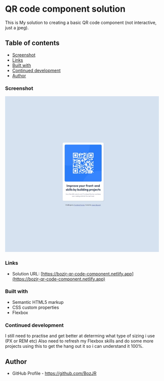 # QR code component solution

This is My solution to creating a basic QR code component (not interactive, just a jpeg). 


## Table of contents

  - [Screenshot](#screenshot)
  - [Links](#links)
  - [Built with](#built-with)
  - [Continued development](#continued-development)
  - [Author](#author)



### Screenshot

![](./completion%20pic/qr-code-component-screenshot.jpeg)


### Links

- Solution URL: [https://bozjr-qr-code-component.netlify.app](https://bozjr-qr-code-component.netlify.app)


### Built with

- Semantic HTML5 markup
- CSS custom properties
- Flexbox


### Continued development

I still need to practise and get better at determing what type of sizing i use (PX or REM etc) Also need to refresh my Flexbox skills and do some more projects using this to get the hang out it so i can understand it 100%. 


## Author

- GitHub Profile - https://github.com/BozJR

